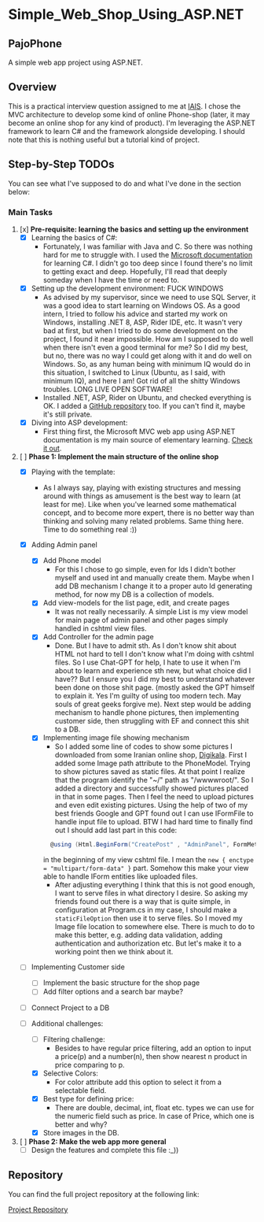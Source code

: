 # Simple_Web_Shop_Using_ASP.NET

## PajoPhone
A simple web app project using ASP.NET.

## Overview
This is a practical interview question assigned to me at [IAIS](https://iais.ir/). I chose the MVC architecture to develop some kind of online Phone-shop (later, it may become an online shop for any kind of product). I'm leveraging the ASP.NET framework to learn C# and the framework alongside developing. I should note that this is nothing useful but a tutorial kind of project.

## Step-by-Step TODOs
You can see what I've supposed to do and what I've done in the section below:

### Main Tasks

1. [x] **Pre-requisite: learning the basics and setting up the environment**
    - [x] Learning the basics of C#:
        - Fortunately, I was familiar with Java and C. So there was nothing hard for me to struggle with. I used the [Microsoft documentation](https://learn.microsoft.com/en-us/dotnet/csharp/tour-of-csharp/) for learning C#. I didn't go too deep since I found there's no limit to getting exact and deep. Hopefully, I'll read that deeply someday when I have the time or need to.
    - [x] Setting up the development environment: FUCK WINDOWS
        - As advised by my supervisor, since we need to use SQL Server, it was a good idea to start learning on Windows OS. As a good intern, I tried to follow his advice and started my work on Windows, installing .NET 8, ASP, Rider IDE, etc. It wasn't very bad at first, but when I tried to do some development on the project, I found it near impossible. How am I supposed to do well when there isn't even a good terminal for me? So I did my best, but no, there was no way I could get along with it and do well on Windows. So, as any human being with minimum IQ would do in this situation, I switched to Linux (Ubuntu, as I said, with minimum IQ), and here I am! Got rid of all the shitty Windows troubles. LONG LIVE OPEN SOFTWARE!
        - Installed .NET, ASP, Rider on Ubuntu, and checked everything is OK. I added a [GitHub repository](https://github.com/saamTheSoldier/Simple_Web_Shop_Using_ASP.NET) too. If you can't find it, maybe it's still private.
    - [x] Diving into ASP development:
        - First thing first, the Microsoft MVC web app using ASP.NET documentation is my main source of elementary learning. [Check it out](https://learn.microsoft.com/en-us/aspnet/core/tutorials/first-mvc-app/start-mvc?view=aspnetcore-8.0&tabs=visual-studio).

2. [ ] **Phase 1: Implement the main structure of the online shop**
    - [x] Playing with the template:
        - As I always say, playing with existing structures and messing around with things as amusement is the best way to learn (at least for me). Like when you've learned some mathematical concept, and to become more expert, there is no better way than thinking and solving many related problems. Same thing here. Time to do something real :))
    - [x] Adding Admin panel
        - [x] Add Phone model
          - For this I chose to go simple, even for Ids I didn't bother myself and used 
          int and manually create them. Maybe when I add DB mechanism I change it to a 
          proper auto Id generating method, for now my DB is a collection of models.
        - [x] Add view-models for the list page, edit, and create pages
          - It was not really necessarily. A simple List is my view model for main page of
          admin panel and other pages simply handled in cshtml view files.
        - [x] Add Controller for the admin page
          - Done. But I have to admit sth. As I don't know shit about HTML not hard to tell
          I don't know what I'm doing with cshtml files. So I use Chat-GPT for help, I hate to
          use it when I'm about to learn and experience sth new, but what choice did I have??
          But I ensure you I did my best to understand whatever been done on those shit page.
            (mostly asked the GPT himself to explain it. Yes I'm guilty of using too modern tech.
          May souls of great geeks forgive me). Next step would be adding mechanism to handle phone 
          pictures, then implementing customer side, then struggling with EF and connect this
          shit to a DB.
        - [x] Implementing image file showing mechanism
          - So I added some line of codes to show some pictures I downloaded from some Iranian
          online shop, [Digikala](https://www.digikala.com/). First I added some Image path attribute
          to the PhoneModel. Trying to show pictures saved as static files. At that point I realize that
          the program identify the "~/" path as "/wwwwroot/". So I added a directory and successfully showed
          pictures placed in that in some pages. Then I feel the need to upload pictures and even edit existing
          pictures. Using the help of two of my best friends Google and GPT found out I can use IFormFile to handle
          input file to upload. BTW I had hard time to finally find out I should add last part in this code:
          ```csharp
            @using (Html.BeginForm("CreatePost" , "AdminPanel", FormMethod.Post, new { enctype = "multipart/form-data" }))
          ```
          in the beginning of my view cshtml file. I mean the ```new { enctype = "multipart/form-data" }``` part. Somehow this
          make your view able to handle IForm entities like uploaded files.
          - After adjusting everything I think that this is not good enough, I want to serve files in 
          what directory I desire. So asking my friends found out there is a way that is quite simple,
          in configuration at Program.cs in my case, I should make a `staticFileOption` then use it to serve
          files. So I moved my Image file location to somewhere else. There is much to do to make this
          better, e.g. adding data validation, adding authentication and authorization etc. But let's make
          it to a working point then we think about it.
    - [ ] Implementing Customer side
        - [ ] Implement the basic structure for the shop page
        - [ ] Add filter options and a search bar maybe?
    - [ ] Connect Project to a DB

    - [ ] Additional challenges:
      - [ ] Filtering challenge:
        - Besides to have regular price filtering, add an option to input a price(p) and a number(n), then show
        nearest n product in price comparing to p.
      - [x] Selective Colors:
        - For color attribute add this option to select it from a selectable field.
      - [x] Best type for defining price:
        - There are double, decimal, int, float etc. types we can use for the numeric field such as price.
        In case of Price, which one is better and why?
      - [x] Store images in the DB.

3. [ ] **Phase 2: Make the web app more general**
    - [ ] Design the features and complete this file :_))

## Repository
You can find the full project repository at the following link:

[Project Repository](https://github.com/saamTheSoldier/Simple_Web_Shop_Using_ASP.NET)

